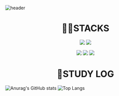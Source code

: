 ![header](https://capsule-render.vercel.app/api?type=Waving)

<div align=center><h1> 👩‍💻STACKS</h1></div>

<p align="center">
  <img src="https://img.shields.io/badge/JAVA-007396?style=for-the-badge&logo=java&logoColor=white">
<!--     <p align="center"> -->
  <img src="https://img.shields.io/badge/MYSQL-4479A1?style=for-the-badge&logo=MYSQL&logoColor=white">
  <p align="center">
  <img src="https://img.shields.io/badge/HTML5-E34F26?style=for-the-badge&logo=HTML5&logoColor=white">
  <img src="https://img.shields.io/badge/CSS3-1572B6?style=for-the-badge&logo=CSS3&logoColor=white">
  <img src="https://img.shields.io/badge/JAVASCRIPT-F7DF1E?style=for-the-badge&logo=JAVASCRIPT&logoColor=white">

<div align=center><h1> 📖STUDY LOG</h1></div>
<p align="center">
  
![Anurag's GitHub stats](https://github-readme-stats.vercel.app/api?username=modaing&show_icons=true&theme=radical)
![Top Langs](https://github-readme-stats.vercel.app/api/top-langs/?username=anuraghazra&layout=compact)
